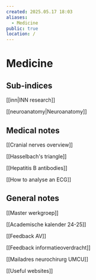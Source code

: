 ```yaml
---
created: 2025.05.17 18:03
aliases:
  - Medicine
public: true
location: /
---
```

# Medicine

## Sub-indices

[[inn|INN research]]

[[neuroanatomy|Neuroanatomy]]

## Medical notes

[[Cranial nerves overview]]

[[Hasselbach's triangle]]

[[Hepatitis B antibodies]]

[[How to analyse an ECG]]

## General notes

[[Master werkgroep]]

[[Academische kalender 24-25]]

[[Feedback AV]]

[[Feedback informatieoverdracht]]

[[Mailadres neurochirurg UMCU]]

[[Useful websites]]